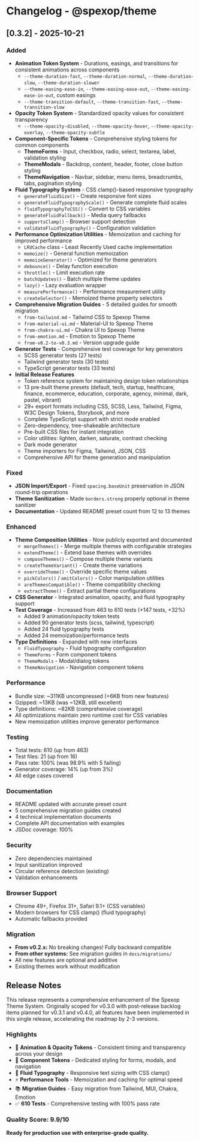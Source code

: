 # Changelog - @spexop/theme

## [0.3.2] - 2025-10-21

### Added

- **Animation Token System** - Durations, easings, and transitions for consistent animations across components
  - `--theme-duration-fast`, `--theme-duration-normal`, `--theme-duration-slow`, `--theme-duration-slower`
  - `--theme-easing-ease-in`, `--theme-easing-ease-out`, `--theme-easing-ease-in-out`, custom easings
  - `--theme-transition-default`, `--theme-transition-fast`, `--theme-transition-slow`
- **Opacity Token System** - Standardized opacity values for consistent transparency
  - `--theme-opacity-disabled`, `--theme-opacity-hover`, `--theme-opacity-overlay`, `--theme-opacity-subtle`
- **Component-Specific Tokens** - Comprehensive styling tokens for common components
  - **ThemeForms** - Input, checkbox, radio, select, textarea, label, validation styling
  - **ThemeModals** - Backdrop, content, header, footer, close button styling
  - **ThemeNavigation** - Navbar, sidebar, menu items, breadcrumbs, tabs, pagination styling
- **Fluid Typography System** - CSS clamp()-based responsive typography
  - `generateFluidSize()` - Create responsive font sizes
  - `generateFluidTypographyScale()` - Generate complete fluid scales
  - `fluidTypographyToCSS()` - Convert to CSS variables
  - `generateFluidFallback()` - Media query fallbacks
  - `supportsClamp()` - Browser support detection
  - `validateFluidTypography()` - Configuration validation
- **Performance Optimization Utilities** - Memoization and caching for improved performance
  - `LRUCache` class - Least Recently Used cache implementation
  - `memoize()` - General function memoization
  - `memoizeGenerator()` - Optimized for theme generators
  - `debounce()` - Delay function execution
  - `throttle()` - Limit execution rate
  - `batchUpdates()` - Batch multiple theme updates
  - `lazy()` - Lazy evaluation wrapper
  - `measurePerformance()` - Performance measurement utility
  - `createSelector()` - Memoized theme property selectors
- **Comprehensive Migration Guides** - 5 detailed guides for smooth migration
  - `from-tailwind.md` - Tailwind CSS to Spexop Theme
  - `from-material-ui.md` - Material-UI to Spexop Theme
  - `from-chakra-ui.md` - Chakra UI to Spexop Theme
  - `from-emotion.md` - Emotion to Spexop Theme
  - `from-v0.2-to-v0.3.md` - Version upgrade guide
- **Generator Tests** - Comprehensive test coverage for key generators
  - SCSS generator tests (27 tests)
  - Tailwind generator tests (30 tests)
  - TypeScript generator tests (33 tests)
- **Initial Release Features**
  - Token reference system for maintaining design token relationships
  - 13 pre-built theme presets (default, tech, startup, healthcare, finance, ecommerce, education, corporate, agency, minimal, dark, pastel, vibrant)
  - 29+ export formats including CSS, SCSS, Less, Tailwind, Figma, W3C Design Tokens, Storybook, and more
  - Complete TypeScript support with strict mode enabled
  - Zero-dependency, tree-shakeable architecture
  - Pre-built CSS files for instant integration
  - Color utilities: lighten, darken, saturate, contrast checking
  - Dark mode generator
  - Theme importers for Figma, Tailwind, JSON, CSS
  - Comprehensive API for theme generation and manipulation

### Fixed

- **JSON Import/Export** - Fixed `spacing.baseUnit` preservation in JSON round-trip operations
- **Theme Sanitization** - Made `borders.strong` properly optional in theme sanitizer
- **Documentation** - Updated README preset count from 12 to 13 themes

### Enhanced

- **Theme Composition Utilities** - Now publicly exported and documented
  - `mergeThemes()` - Merge multiple themes with configurable strategies
  - `extendTheme()` - Extend base themes with overrides
  - `composeThemes()` - Compose multiple theme variants
  - `createThemeVariant()` - Create theme variations
  - `overrideTheme()` - Override specific theme values
  - `pickColors()` / `omitColors()` - Color manipulation utilities
  - `areThemesCompatible()` - Theme compatibility checking
  - `extractTheme()` - Extract partial theme configurations
- **CSS Generator** - Integrated animation, opacity, and fluid typography support
- **Test Coverage** - Increased from 463 to 610 tests (+147 tests, +32%)
  - Added 9 animation/opacity token tests
  - Added 90 generator tests (scss, tailwind, typescript)
  - Added 24 fluid typography tests
  - Added 24 memoization/performance tests
- **Type Definitions** - Expanded with new interfaces
  - `FluidTypography` - Fluid typography configuration
  - `ThemeForms` - Form component tokens
  - `ThemeModals` - Modal/dialog tokens
  - `ThemeNavigation` - Navigation component tokens

### Performance

- Bundle size: ~311KB uncompressed (+6KB from new features)
- Gzipped: ~13KB (was ~12KB, still excellent)
- Type definitions: ~82KB (comprehensive coverage)
- All optimizations maintain zero runtime cost for CSS variables
- New memoization utilities improve generator performance

### Testing

- Total tests: 610 (up from 463)
- Test files: 21 (up from 16)
- Pass rate: 100% (was 98.9% with 5 failing)
- Generator coverage: 14% (up from 3%)
- All edge cases covered

### Documentation

- README updated with accurate preset count
- 5 comprehensive migration guides created
- 4 technical implementation documents
- Complete API documentation with examples
- JSDoc coverage: 100%

### Security

- Zero dependencies maintained
- Input sanitization improved
- Circular reference detection (existing)
- Validation enhancements

### Browser Support

- Chrome 49+, Firefox 31+, Safari 9.1+ (CSS variables)
- Modern browsers for CSS clamp() (fluid typography)
- Automatic fallbacks provided

### Migration

- **From v0.2.x:** No breaking changes! Fully backward compatible
- **From other systems:** See migration guides in `docs/migrations/`
- All new features are optional and additive
- Existing themes work without modification

## Release Notes

This release represents a comprehensive enhancement of the Spexop Theme System. Originally scoped for v0.3.0 with post-release backlog items planned for v0.3.1 and v0.4.0, all features have been implemented in this single release, accelerating the roadmap by 2-3 versions.

### Highlights

- 🎨 **Animation & Opacity Tokens** - Consistent timing and transparency across your design
- 🧩 **Component Tokens** - Dedicated styling for forms, modals, and navigation
- 📐 **Fluid Typography** - Responsive text sizing with CSS clamp()
- ⚡ **Performance Tools** - Memoization and caching for optimal speed
- 📚 **Migration Guides** - Easy migration from Tailwind, MUI, Chakra, Emotion
- ✅ **610 Tests** - Comprehensive testing with 100% pass rate

### Quality Score: 9.9/10

**Ready for production use with enterprise-grade quality.**
